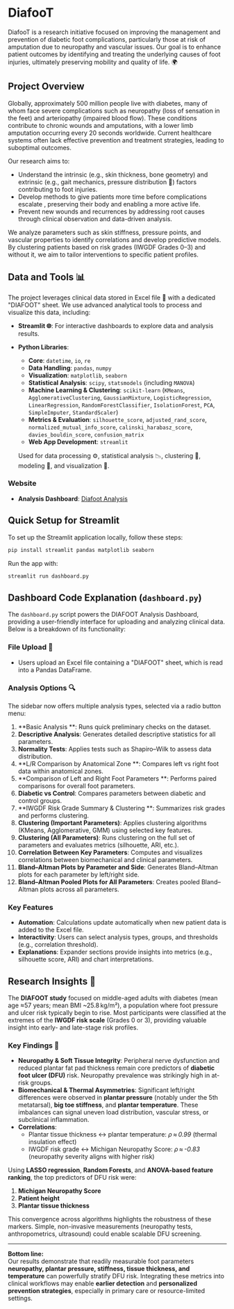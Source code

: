 # DiafooT

DiafooT is a research initiative focused on improving the management and prevention of diabetic foot complications, particularly those at risk of amputation due to neuropathy and vascular issues. Our goal is to enhance patient outcomes by identifying and treating the underlying causes of foot injuries, ultimately preserving mobility and quality of life. 🌍

## Project Overview

Globally, approximately 500 million people live with diabetes, many of whom face severe complications such as neuropathy (loss of sensation in the feet) and arteriopathy (impaired blood flow). These conditions contribute to chronic wounds and amputations, with a lower limb amputation occurring every 20 seconds worldwide. Current healthcare systems often lack effective prevention and treatment strategies, leading to suboptimal outcomes.

Our research aims to:

- Understand the intrinsic (e.g., skin thickness, bone geometry) and extrinsic (e.g., gait mechanics, pressure distribution 🚶) factors contributing to foot injuries.
- Develop methods to give patients more time before complications escalate , preserving their body and enabling a more active life.
- Prevent new wounds and recurrences by addressing root causes through clinical observation and data-driven analysis.

We analyze parameters such as skin stiffness, pressure points, and vascular properties to identify correlations and develop predictive models. By clustering patients based on risk grades (IWGDF Grades 0–3) and without it, we aim to tailor interventions to specific patient profiles.

## Data and Tools 📊

The project leverages clinical data stored in Excel file 📑 with a dedicated "DIAFOOT" sheet. We use advanced analytical tools to process and visualize this data, including:

- **Streamlit 🌐**: For interactive dashboards to explore data and analysis results.
- **Python Libraries**:  
  - **Core**: `datetime`, `io`, `re`  
  - **Data Handling**: `pandas`, `numpy`  
  - **Visualization**: `matplotlib`, `seaborn`  
  - **Statistical Analysis**: `scipy`, `statsmodels` (including `MANOVA`)  
  - **Machine Learning & Clustering**: `scikit-learn` (`KMeans`, `AgglomerativeClustering`, `GaussianMixture`, `LogisticRegression`, `LinearRegression`, `RandomForestClassifier`, `IsolationForest`, `PCA`, `SimpleImputer`, `StandardScaler`)  
  - **Metrics & Evaluation**: `silhouette_score`, `adjusted_rand_score`, `normalized_mutual_info_score`, `calinski_harabasz_score`, `davies_bouldin_score`, `confusion_matrix`  
  - **Web App Development**: `streamlit`  

  Used for data processing ⚙️, statistical analysis 📉, clustering 🧩, modeling 🤖, and visualization 🎨.


### Website

- **Analysis Dashboard**: [Diafoot Analysis](https://diafoot-analysis.streamlit.app/)

## Quick Setup for Streamlit

To set up the Streamlit application locally, follow these steps:

```bash
pip install streamlit pandas matplotlib seaborn
```

Run the app with:

```bash
streamlit run dashboard.py
```


## Dashboard Code Explanation (`dashboard.py`) 

The `dashboard.py` script powers the DIAFOOT Analysis Dashboard, providing a user-friendly interface for uploading and analyzing clinical data. Below is a breakdown of its functionality:


### File Upload 📂

- Users upload an Excel file containing a "DIAFOOT" sheet, which is read into a Pandas DataFrame.


### Analysis Options 🔍

The sidebar now offers multiple analysis types, selected via a radio button menu:  

1. **Basic Analysis **: Runs quick preliminary checks on the dataset.  
2. **Descriptive Analysis**: Generates detailed descriptive statistics for all parameters.  
3. **Normality Tests**: Applies tests such as Shapiro–Wilk to assess data distribution.  
4. **L/R Comparison by Anatomical Zone **: Compares left vs right foot data within anatomical zones.  
5. **Comparison of Left and Right Foot Parameters **: Performs paired comparisons for overall foot parameters.  
6. **Diabetic vs Control**: Compares parameters between diabetic and control groups.  
7. **IWGDF Risk Grade Summary & Clustering **: Summarizes risk grades and performs clustering.  
8. **Clustering (Important Parameters)**: Applies clustering algorithms (KMeans, Agglomerative, GMM) using selected key features.  
9. **Clustering (All Parameters)**: Runs clustering on the full set of parameters and evaluates metrics (silhouette, ARI, etc.).  
10. **Correlation Between Key Parameters**: Computes and visualizes correlations between biomechanical and clinical parameters.  
11. **Bland–Altman Plots by Parameter and Side**: Generates Bland–Altman plots for each parameter by left/right side.  
12. **Bland–Altman Pooled Plots for All Parameters**: Creates pooled Bland–Altman plots across all parameters.  


### Key Features

- **Automation**: Calculations update automatically when new patient data is added to the Excel file.
- **Interactivity**: Users can select analysis types, groups, and thresholds (e.g., correlation threshold).
- **Explanations**: Expander sections provide insights into metrics (e.g., silhouette score, ARI) and chart interpretations.

## Research Insights 🧠 

The **DIAFOOT study** focused on middle-aged adults with diabetes (mean age ≈57 years; mean BMI ~25.8 kg/m²), a population where foot pressure and ulcer risk typically begin to rise. Most participants were classified at the extremes of the **IWGDF risk scale** (Grades 0 or 3), providing valuable insight into early- and late-stage risk profiles.  

###  Key Findings 🔑

- **Neuropathy & Soft Tissue Integrity**: Peripheral nerve dysfunction and reduced plantar fat pad thickness remain core predictors of **diabetic foot ulcer (DFU)** risk. Neuropathy prevalence was strikingly high in at-risk groups.  
- **Biomechanical & Thermal Asymmetries**: Significant left/right differences were observed in **plantar pressure** (notably under the 5th metatarsal), **big toe stiffness**, and **plantar temperature**. These imbalances can signal uneven load distribution, vascular stress, or subclinical inflammation.  
- **Correlations**:  
  - Plantar tissue thickness ↔ plantar temperature: *ρ ≈ 0.99* (thermal insulation effect)  
  - IWGDF risk grade ↔ Michigan Neuropathy Score: *ρ ≈ -0.83* (neuropathy severity aligns with higher risk)  

Using **LASSO regression**, **Random Forests**, and **ANOVA-based feature ranking**, the top predictors of DFU risk were:  
1. **Michigan Neuropathy Score**  
2. **Patient height**  
3. **Plantar tissue thickness**  

This convergence across algorithms highlights the robustness of these markers. Simple, non-invasive measurements (neuropathy tests, anthropometrics, ultrasound) could enable scalable DFU screening.  

---

**Bottom line:**  
Our results demonstrate that readily measurable foot parameters **neuropathy, plantar pressure, stiffness, tissue thickness, and temperature** can powerfully stratify DFU risk. Integrating these metrics into clinical workflows may enable **earlier detection** and **personalized prevention strategies**, especially in primary care or resource-limited settings.  

